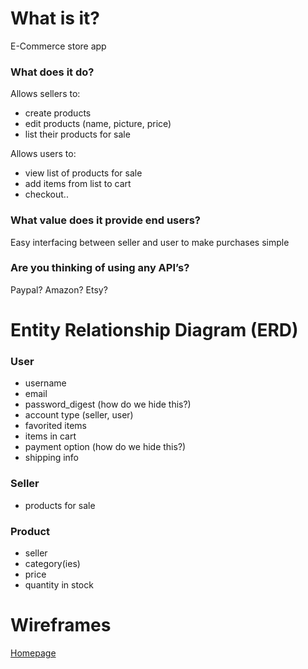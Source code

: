 # What is it?
  E-Commerce store app
 
### What does it do?
  Allows sellers to:
   - create products
   - edit products (name, picture, price)
   - list their products for sale
   
  Allows users to:
   - view list of products for sale
   - add items from list to cart
   - checkout..
   
### What value does it provide end users?
  Easy interfacing between seller and user to make purchases simple

### Are you thinking of using any API’s?
  Paypal? Amazon? Etsy?

# Entity Relationship Diagram (ERD)
### User
  - username
  - email
  - password_digest (how do we hide this?)
  - account type (seller, user)
  - favorited items
  - items in cart 
  - payment option (how do we hide this?)
  - shipping info 

### Seller
  - products for sale
  
### Product
  - seller
  - category(ies)
  - price
  - quantity in stock
  
# Wireframes

[Homepage](https://wireframe.cc/pro/pp/f063f370365314)
